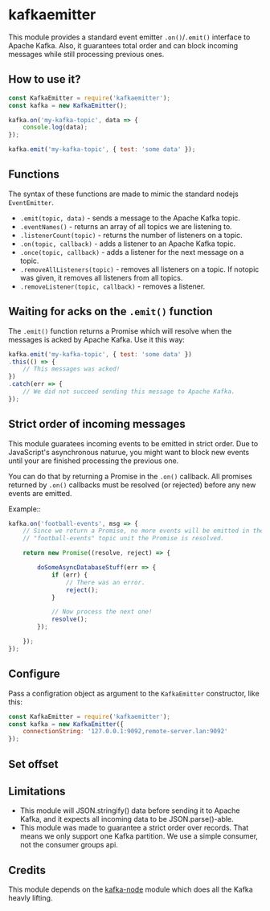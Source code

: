 kafkaemitter
============

This module provides a standard event emitter `.on()`/`.emit()` interface to Apache Kafka.
Also, it guarantees total order and can block incoming messages while still processing
previous ones.


How to use it?
--------------

```javascript
const KafkaEmitter = require('kafkaemitter');
const kafka = new KafkaEmitter();

kafka.on('my-kafka-topic', data => {
	console.log(data);
});

kafka.emit('my-kafka-topic', { test: 'some data' });
```

Functions
---------

The syntax of these functions are made to mimic the standard nodejs
`EventEmitter`.

* `.emit(topic, data)` - sends a message to the Apache Kafka topic.
* `.eventNames()` - returns an array of all topics we are listening to.
* `.listenerCount(topic)` - returns the number of listeners on a topic.
* `.on(topic, callback)` - adds a listener to an Apache Kafka topic.
* `.once(topic, callback)` - adds a listener for the next message on a topic.
* `.removeAllListeners(topic)` - removes all listeners on a topic.
  If notopic was given, it removes all listeners from all topics.
* `.removeListener(topic, callback)` - removes a listener.


Waiting for acks on the `.emit()` function
------------------------------------------

The `.emit()` function returns a Promise which will resolve when the messages
is acked by Apache Kafka. Use it this way:

```javascript
kafka.emit('my-kafka-topic', { test: 'some data' })
.this(() => {
	// This messages was acked!
})
.catch(err => {
	// We did not succeed sending this message to Apache Kafka.
});
```


Strict order of incoming messages
---------------------------------

This module guaratees incoming events to be emitted in strict order. Due to
JavaScript's asynchronous naturue, you might want to block new events until
your are finished processing the previous one.

You can do that by returning a Promise in the `.on()` callback.
All promises returned by `.on()` callbacks must be resolved (or rejected)
before any new events are emitted.

Example::

```javascript
kafka.on('football-events', msg => {
	// Since we return a Promise, no more events will be emitted in the
	// "football-events" topic unit the Promise is resolved.

	return new Promise((resolve, reject) => {

		doSomeAsyncDatabaseStuff(err => {
			if (err) {
				// There was an error.
				reject();
			}

			// Now process the next one!
			resolve();
		});

	});
});
```


Configure
---------

Pass a configration object as argument to the `KafkaEmitter` constructor,
like this:

```javascript
const KafkaEmitter = require('kafkaemitter');
const kafka = new KafkaEmitter({
	connectionString: '127.0.0.1:9092,remote-server.lan:9092'
});
```

Set offset
----------



Limitations
-----------

* This module will JSON.stringify() data before sending it to Apache Kafka,
  and it expects all incoming data to be JSON.parse()-able.
* This module was made to guarantee a strict order over records. That means
  we only support one Kafka partition. We use a simple consumer, not the
  consumer groups api.


Credits
-------

This module depends on the [kafka-node](https://github.com/SOHU-Co/kafka-node)
module which does all the Kafka heavly lifting.

